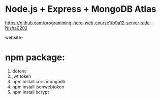 # Node.js + Express + MongoDB Atlas
https://github.com/programming-hero-web-course1/b9a12-server-side-Nisha0202

website- 
# npm package:
1. dotenv
2. jwt token
3. npm install cors mongodb
4. npm install jsonwebtoken
5. npm install bcrypt


